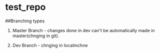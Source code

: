 # test_repo

##Branching types

1. Master Branch - changes done in dev can't be automatically made in master(chnging in git).

2. Dev Branch - chnging in localmchne
